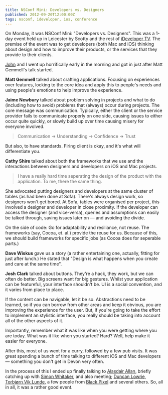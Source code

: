 ```yaml
---
title: NSConf Mini: Developers vs. Designers
published: 2012-09-20T12:00:00Z
tags: nsconf, ideveloper, ios, conference
---
```


On Monday, it was NSConf Mini: "Developers vs. Designers". This was a 1-day
event held up in Leicester by Scotty and the rest of 
[iDeveloper TV](http://ideveloper.tv). The premise of the event was to get 
developers (both Mac and iOS) thinking about design and how to improve their 
products, or the services that they provide to their clients.

[John](http://johnnye.net) and I went up horrifically early in the morning and got in just after
Matt Gemmell's talk started.

**Matt Gemmell** talked about crafting applications. Focusing on experiences
over features, locking to the core idea and apply this to people's needs and
using people's emotions to help improve the experience.

**Jaime Newbury** talked about problem solving in projects and what to do
(including how to avoid) problems that (always) occur during projects. The core
message was communication. Typically, either the client or the service provider
fails to communicate properly on one side, causing issues to either occur quite
quickly, or slowly build up over time causing misery for everyone involved.

> Communication -> Understanding -> Confidence -> Trust

But also, to have standards. Firing client is okay, and it's what will
differentiate you.

**Cathy Shire** talked about both the frameworks that we use and the
interactions between designers and developers on iOS and Mac projects.

> I have a really hard time seperating the design of the product with the
> application. To me, there the same thing.

She advocated putting designers and developers at the same cluster of tables
(as had been done at Sofa). There's always design work, so designers won't get
bored. At Sofa, tables were organised per project, this involved a designer and
developer in close proximity. If the developer can access the designer (and
vice-versa), queries and assumptions can easily be talked through, saving
issues later on &mdash; and avoiding the divide.

On the side of code: Go for adaptability and resiliance, not reuse. The
frameworks (say, Cocoa, et. al.) provide the reuse for us. Because of this, we
should build frameworks for specific jobs (as Cocoa does for seperable parts.)

**Dave Wiskus** gave us a story (a rather entertaining one, actually, fitting
for just after lunch.) He stated that "Design is what happens when you create 
and care at the same time".

**Josh Clark** talked about buttons. They're a hack, they work, but we can
often do better. Big screens want for big gestures. Whilst your application can
be featureful, your interface shouldn't be. UI is a social convention, and it
varies from place to place.

If the content can be navigable, let it be so. Abstractions need to be learned,
so if you can borrow from other areas and keep it obvious, you are improving
the experience for the user. But, if you're going to take the effort to
implement an stylistic interface, you really should be taking into account all
of the other aspects of it.

Importantly, remember what it was like when you were getting where you are
today. What was it like when you started? Hard? Well, help make it easier for
everyone.

After this, most of us went for a curry, followed by a few pub visits. It was
great spending a bunch of time talking to different iOS and Mac developers
&mdash; something you don't get in Devon very often.

In the process of this I ended up finally talking to 
[Alasdair Allan](http://babilim.co.uk/), briefly catching up with 
[Simon Whitaker](http://www.goosoftware.co.uk/), 
and also meeting; [Duncan Lowrie](http://twitter.com/duncanlowrie), 
[Torbjørn Vik Lunde](http://torbjornlunde.com/), a few people from 
[Black Pixel](http://blackpixel.com/) and several others. So, all in all, it was 
a rather good event.

